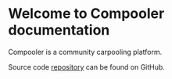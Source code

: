 # Welcome to Compooler documentation

Compooler is a community carpooling platform.

Source code [repository](https://github.com/BenasB/compooler) can be found on GitHub.
